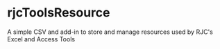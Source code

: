 # rjcToolsResource
A simple CSV and add-in to store and manage resources used by RJC's Excel and Access Tools
